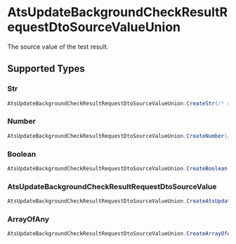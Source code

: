 # AtsUpdateBackgroundCheckResultRequestDtoSourceValueUnion

The source value of the test result.


## Supported Types

### Str

```csharp
AtsUpdateBackgroundCheckResultRequestDtoSourceValueUnion.CreateStr(/* values here */);
```

### Number

```csharp
AtsUpdateBackgroundCheckResultRequestDtoSourceValueUnion.CreateNumber(/* values here */);
```

### Boolean

```csharp
AtsUpdateBackgroundCheckResultRequestDtoSourceValueUnion.CreateBoolean(/* values here */);
```

### AtsUpdateBackgroundCheckResultRequestDtoSourceValue

```csharp
AtsUpdateBackgroundCheckResultRequestDtoSourceValueUnion.CreateAtsUpdateBackgroundCheckResultRequestDtoSourceValue(/* values here */);
```

### ArrayOfAny

```csharp
AtsUpdateBackgroundCheckResultRequestDtoSourceValueUnion.CreateArrayOfAny(/* values here */);
```
